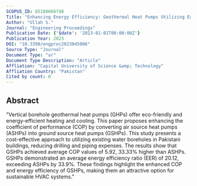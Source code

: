 ```yaml
---
SCOPUS_ID: 85180666748
Title: "Enhancing Energy Efficiency: Geothermal Heat Pumps Utilizing Existing Water Boreholes in Pakistan †"
Author: "Ullah S."
Journal: "Engineering Proceedings"
Publication Date: {'$date': '2023-01-01T00:00:00Z'}
Publication Year: 2023
DOI: "10.3390/engproc2023045006"
Source Type: "Journal"
Document Type: "ar"
Document Type Description: "Article"
Affliation: "Capital University of Science &amp; Technology"
Affliation Country: "Pakistan"
Cited by count: 0
---
```


## Abstract
"Vertical borehole geothermal heat pumps (GHPs) offer eco-friendly and energy-efficient heating and cooling. This paper proposes enhancing the coefficient of performance (COP) by converting air source heat pumps (ASHPs) into ground source heat pumps (GSHPs). This study presents a cost-effective approach to utilizing existing water boreholes in Pakistani buildings, reducing drilling and piping expenses. The results show that GSHPs achieved average COP values of 5.92, 33.33% higher than ASHPs. GSHPs demonstrated an average energy efficiency ratio (EER) of 20.12, exceeding ASHPs by 33.9%. These findings highlight the enhanced COP and energy efficiency of GSHPs, making them an attractive option for sustainable HVAC systems."
